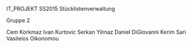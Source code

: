 IT_PROJEKT SS2015
Stücklistenverwaltung

Gruppe 2

Cem Korkmaz
Ivan Kurtovic
Serkan Yilmaz
Daniel DiGiovanni
Kerim Sari
Vasileios Oikonomou
